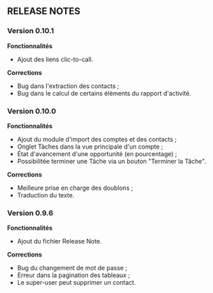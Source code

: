 ## RELEASE NOTES

### Version 0.10.1

**Fonctionnalités**
 * Ajout des liens clic-to-call.
 
**Corrections**
 * Bug dans l'extraction des contacts ;
 * Bug dans le calcul de certains éléments du rapport d'activité.

### Version 0.10.0

**Fonctionnalités**
 * Ajout du module d'import des comptes et des contacts ;
 * Onglet Tâches dans la vue principale d'un compte ;
 * État d'avancement d'une opportunité (en pourcentage) ;
 * Possibilitée terminer une Tâche via un bouton "Terminer la Tâche".

**Corrections**
 * Meilleure prise en charge des doublons ;
 * Traduction du texte.
 
### Version 0.9.6

**Fonctionnalités**
 * Ajout du fichier Release Note.

**Corrections**
 * Bug du changement de mot de passe ;
 * Erreur dans la pagination des tableaux ;
 * Le super-user peut supprimer un contact.